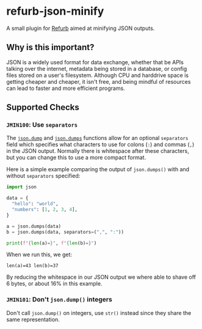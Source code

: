 # refurb-json-minify

A small plugin for [Refurb](https://github.com/dosisod/refurb) aimed at minifying JSON outputs.

## Why is this important?

JSON is a widely used format for data exchange, whether that be APIs talking over the
internet, metadata being stored in a database, or config files stored on a user's
filesystem. Although CPU and harddrive space is getting cheaper and cheaper, it isn't
free, and being mindful of resources can lead to faster and more efficient programs.

## Supported Checks

### `JMIN100`: Use `separators`

The [`json.dump`](https://docs.python.org/3/library/json.html#json.dump) and
[`json.dumps`](https://docs.python.org/3/library/json.html#json.dumps) functions
allow for an optional `separators` field which specifies what characters to use
for colons (`:`) and commas (`,`) in the JSON output. Normally there is whitespace
after these characters, but you can change this to use a more compact format.

Here is a simple example comparing the output of `json.dumps()` with and without
`separators` specified:

```python
import json

data = {
  "hello": "world",
  "numbers": [1, 2, 3, 4],
}

a = json.dumps(data)
b = json.dumps(data, separators=(",", ":"))

print(f"{len(a)=}", f"{len(b)=}")
```

When we run this, we get:

```
len(a)=43 len(b)=37
```

By reducing the whitespace in our JSON output we where able to shave off 6 bytes, or about
16% in this example.

### `JMIN101`: Don't `json.dump()` integers

Don't call `json.dump()` on integers, use `str()` instead since they share the
same representation.
